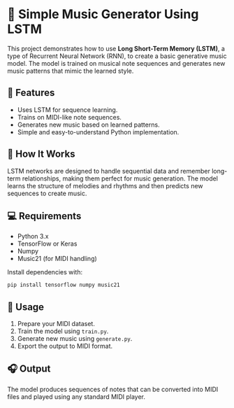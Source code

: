 # 🎵 Simple Music Generator Using LSTM

This project demonstrates how to use **Long Short-Term Memory (LSTM)**, a type of Recurrent Neural Network (RNN), to create a basic generative music model. The model is trained on musical note sequences and generates new music patterns that mimic the learned style.

## 🚀 Features
- Uses LSTM for sequence learning.
- Trains on MIDI-like note sequences.
- Generates new music based on learned patterns.
- Simple and easy-to-understand Python implementation.

## 🧠 How It Works
LSTM networks are designed to handle sequential data and remember long-term relationships, making them perfect for music generation. The model learns the structure of melodies and rhythms and then predicts new sequences to create music.

## 💻 Requirements
- Python 3.x  
- TensorFlow or Keras  
- Numpy  
- Music21 (for MIDI handling)  

Install dependencies with:

```bash
pip install tensorflow numpy music21
```

## 📂 Usage
1. Prepare your MIDI dataset.
2. Train the model using `train.py`.
3. Generate new music using `generate.py`.
4. Export the output to MIDI format.

## 🎧 Output
The model produces sequences of notes that can be converted into MIDI files and played using any standard MIDI player.
